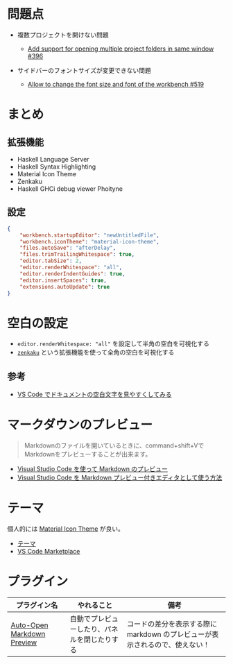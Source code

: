 # 問題点

- 複数プロジェクトを開けない問題
  - [Add support for opening multiple project folders in same window #396](https://github.com/Microsoft/vscode/issues/396)

- サイドバーのフォントサイズが変更できない問題
  - [Allow to change the font size and font of the workbench #519](https://github.com/Microsoft/vscode/issues/519)

# まとめ
## 拡張機能
- Haskell Language Server
- Haskell Syntax Highlighting
- Material Icon Theme
- Zenkaku
- Haskell GHCi debug viewer Phoityne

## 設定

```json
{
    "workbench.startupEditor": "newUntitledFile",
    "workbench.iconTheme": "material-icon-theme",
    "files.autoSave": "afterDelay",
    "files.trimTrailingWhitespace": true,
    "editor.tabSize": 2,
    "editor.renderWhitespace": "all",
    "editor.renderIndentGuides": true,
    "editor.insertSpaces": true,
    "extensions.autoUpdate": true
}
```

# 空白の設定
- `editor.renderWhitespace: "all"` を設定して半角の空白を可視化する
- [`zenkaku`](https://marketplace.visualstudio.com/items?itemName=mosapride.zenkaku) という拡張機能を使って全角の空白を可視化する

## 参考
- [VS Code でドキュメントの空白文字を見やすくしてみる](https://qiita.com/satokaz/items/cb45d82f6f8f1e24c0d6)

# マークダウンのプレビュー
> Markdownのファイルを開いているときに、command+shift+VでMarkdownをプレビューすることが出来ます。

- [Visual Studio Code を使って Markdown のプレビュー](https://qiita.com/poemn/items/8094c04bba86bd4fbe54)
- [Visual Studio Code を Markdown プレビュー付きエディタとして使う方法](https://qiita.com/akira6592/items/da5271a4987eab2c7a5a)

# テーマ

個人的には [Material Icon Theme](https://marketplace.visualstudio.com/items?itemName=PKief.material-icon-theme) が良い。

- [テーマ](https://vscode-doc-jp.github.io/docs/getstarted/themes.html)
- [VS Code Marketplace](https://marketplace.visualstudio.com/search?target=vscode&category=Themes&sortBy=Downloads)

# プラグイン

プラグイン名 | やれること | 備考
--------|------- |------
[Auto-Open Markdown Preview](https://marketplace.visualstudio.com/items?itemName=hnw.vscode-auto-open-markdown-preview) | 自動でプレビューしたり、パネルを閉じたりする | コードの差分を表示する際に markdown のプレビューが表示されるので、使えない！
